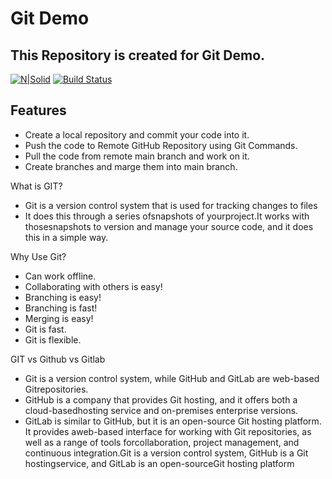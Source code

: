 # Git Demo
## This Repository is created for Git Demo.

[![N|Solid](https://cldup.com/dTxpPi9lDf.thumb.png)](https://nodesource.com/products/nsolid)
[![Build Status](https://travis-ci.org/joemccann/dillinger.svg?branch=master)](https://travis-ci.org/joemccann/dillinger)

## Features

- Create a local repository and commit your code into it.
- Push the code to Remote GitHub Repository using Git Commands.
- Pull the code from remote main branch and work on it.
- Create branches and marge them into main branch.


What is GIT?
- Git is a version control system that is used for tracking changes to files
- It does this through a series ofsnapshots of yourproject.It works with thosesnapshots to version and manage your source code, and it does this in a simple way.

Why Use Git?
- Can work offline.
- Collaborating with others is easy!
- Branching is easy!
- Branching is fast!
- Merging is easy!
- Git is fast.
- Git is flexible.

GIT vs Github vs Gitlab
- Git is a version control system, while GitHub and GitLab are web-based Gitrepositories.
- GitHub is a company that provides Git hosting, and it offers both a cloud-basedhosting service and on-premises enterprise versions.
- GitLab is similar to GitHub, but it is an open-source Git hosting platform. It provides aweb-based interface for working with Git repositories, as well as a range of tools forcollaboration, project management, and continuous integration.Git is a version control system, GitHub is a Git hostingservice, and GitLab is an open-sourceGit hosting platform
